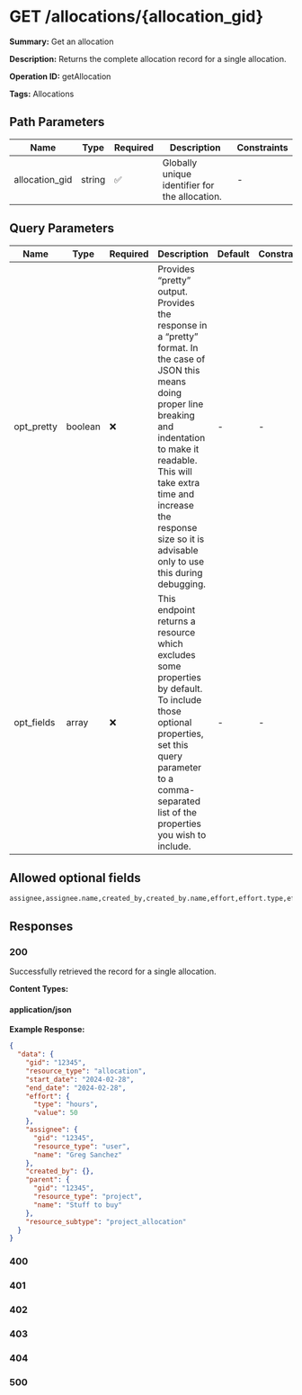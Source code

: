 # GET /allocations/{allocation_gid}

**Summary:** Get an allocation

**Description:** Returns the complete allocation record for a single allocation.

**Operation ID:** getAllocation

**Tags:** Allocations

## Path Parameters

| Name | Type | Required | Description | Constraints |
|------|------|----------|-------------|-------------|
| allocation_gid | string | ✅ | Globally unique identifier for the allocation. | - |

## Query Parameters

| Name | Type | Required | Description | Default | Constraints |
|------|------|----------|-------------|---------|-------------|
| opt_pretty | boolean | ❌ | Provides “pretty” output. Provides the response in a “pretty” format. In the case of JSON this means doing proper line breaking and indentation to make it readable. This will take extra time and increase the response size so it is advisable only to use this during debugging. | - | - |
| opt_fields | array | ❌ | This endpoint returns a resource which excludes some properties by default. To include those optional properties, set this query parameter to a comma-separated list of the properties you wish to include. | - | - |

## Allowed optional fields

```
assignee,assignee.name,created_by,created_by.name,effort,effort.type,effort.value,end_date,parent,parent.name,resource_subtype,start_date
```

## Responses

### 200

Successfully retrieved the record for a single allocation.

**Content Types:**

#### application/json

**Example Response:**

```json
{
  "data": {
    "gid": "12345",
    "resource_type": "allocation",
    "start_date": "2024-02-28",
    "end_date": "2024-02-28",
    "effort": {
      "type": "hours",
      "value": 50
    },
    "assignee": {
      "gid": "12345",
      "resource_type": "user",
      "name": "Greg Sanchez"
    },
    "created_by": {},
    "parent": {
      "gid": "12345",
      "resource_type": "project",
      "name": "Stuff to buy"
    },
    "resource_subtype": "project_allocation"
  }
}
```

### 400

<reference>

### 401

<reference>

### 402

<reference>

### 403

<reference>

### 404

<reference>

### 500

<reference>

